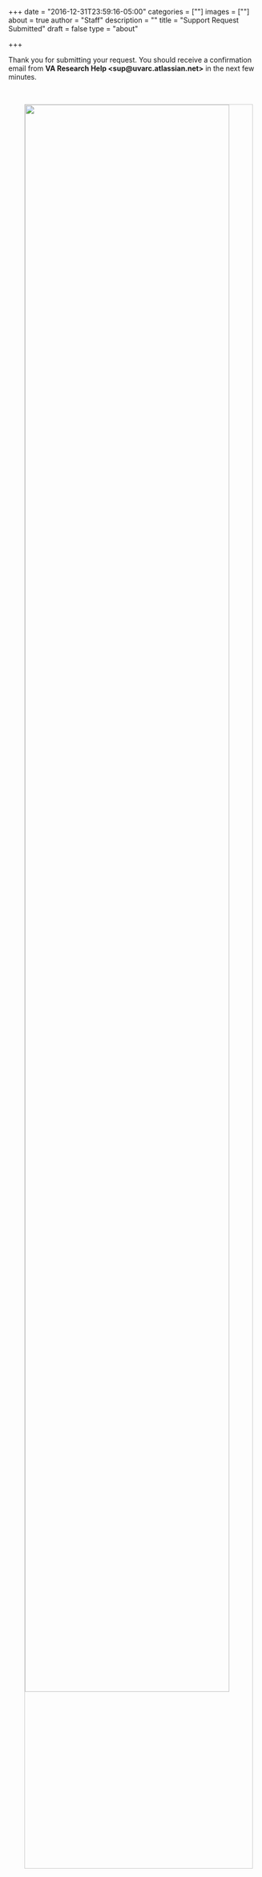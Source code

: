 +++
date = "2016-12-31T23:59:16-05:00"
categories = [""]
images = [""]
about = true
author = "Staff"
description = ""
title = "Support Request Submitted"
draft = false
type = "about"

+++

<p class="lead">Thank you for submitting your request. You should receive a confirmation email from 
<b>VA Research Help &lt;sup@uvarc.atlassian.net&gt;</b> in the next few minutes.</p>

<img src="/images/sample-ticket-response.png" style="width:90%;margin-left:2rem;margin-top:2rem;border:solid 1px #ccc;" />
